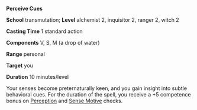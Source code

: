  **Perceive Cues**

**School** transmutation; **Level** alchemist 2, inquisitor 2, ranger 2, witch 2

**Casting Time** 1 standard action

**Components** V, S, M (a drop of water)

**Range** personal

**Target** you

**Duration** 10 minutes/level

Your senses become preternaturally keen, and you gain insight into subtle behavioral cues. For the duration of the spell, you receive a +5 competence bonus on [Perception](../../skills/perception.html#_perception) and [Sense Motive](../../skills/senseMotive.html#_sense-motive) checks.

